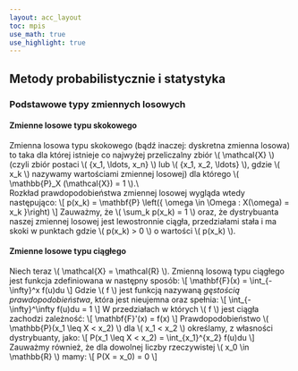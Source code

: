 ```yaml
---
layout: acc_layout
toc: mpis
use_math: true
use_highlight: true
---
```


Metody probabilistycznie i statystyka
---

### Podstawowe typy zmiennych losowych
#### Zmienne losowe typu skokowego
Zmienna losowa typu skokowego (bądź inaczej: dyskretna zmienna losowa) to taka dla której istnieje co najwyżej przeliczalny zbiór \\( \mathcal{X} \\) (czyli zbiór postaci \\( \{x\_1, \ldots, x\_n\} \\) lub \\( \{x\_1, x\_2, \ldots\} \\), gdzie \\( x\_k \\) nazywamy wartościami zmiennej losowej) dla którego \\( \mathbb{P}\_X (\mathcal{X}) = 1 \\).\\\
Rozkład prawdopodobieństwa zmiennej losowej wygląda wtedy następująco:
\\[ p(x\_k) = \mathbf{P} \left(\{ \omega \in \Omega : X(\omega) = x\_k \}\right) \\]
Zauważmy, że \\( \sum\_k p(x\_k) = 1 \\) oraz, że dystrybuanta naszej zmiennej losowej jest lewostronnie ciągła, przedziałami stała i ma skoki w punktach gdzie \\( p(x\_k) > 0 \\) o wartości \\( p(x\_k) \\).

#### Zmienne losowe typu ciągłego
Niech teraz \\( \mathcal{X} = \mathcal{R} \\). Zmienną losową typu ciągłego jest funkcja zdefiniowana w następny sposób:
\\[ \mathbf{F}(x) = \int\_{-\infty}^x f(u)du \\]
Gdzie \\( f \\) jest funkcją nazywaną *gęstością prawdopodobieństwa*, która jest nieujemna oraz spełnia:
\\[ \int\_{-\infty}^\infty f(u)du = 1 \\]
W przedziałach w których \\( f \\) jest ciągła zachodzi zależność:
\\[ \mathbf{F}'(x) = f(x) \\]
Prawdopodobieństwo \\( \mathbb{P}(x\_1 \leq X < x\_2) \\) dla \\( x\_1 < x\_2 \\) określamy, z własności dystrybuanty, jako:
\\[ P(x\_1 \leq X < x\_2) = \int\_{x\_1}^{x\_2} f(u)du \\]
Zauważmy również, że dla dowolnej liczby rzeczywistej \\( x\_0 \in \\mathbb{R} \\) mamy:
\\[ P(X = x\_0) = 0 \\]
